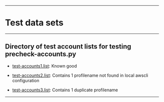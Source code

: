 * * *
# Test data sets
* * *

## Directory of test account lists for testing precheck-accounts.py

 * [test-accounts1.list](./test-accounts1.list):  Known good
 
 * [test-accounts2.list](./test-accounts1.list):  Contains 1 profilename not found in local awscli configuration

 * [test-accounts3.list](./test-accounts1.list):  Contains 1 duplicate profilename

 * * *
